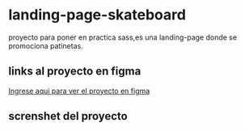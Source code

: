# landing-page-skateboard
proyecto para poner en practica sass,es una landing-page donde se promociona patinetas.

## links al proyecto en figma
[Ingrese aqui para ver el proyecto en figma](https://www.figma.com/file/bvC7POIeHNjcuYFGEIrgDw/Sector?node-id=0%3A1 "Ingrese aqui para ver el proyecto en figma")

## screnshet del proyecto


